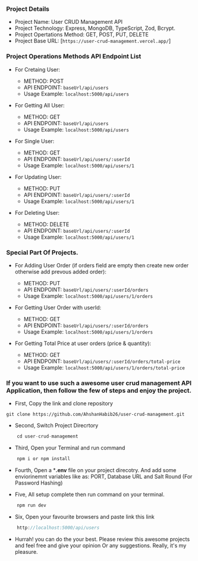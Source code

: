 ### Project Details
* Project Name: User CRUD Management API 
* Project Technology: Express, MongoDB, TypeScript, Zod, Bcrypt.
* Project Opertations Method: GET, POST, PUT, DELETE
* Project Base URL: [`https://user-crud-management.vercel.app/`]



### Project Operations Methods API Endpoint List
* For Cretaing User: 
    * METHOD: POST
    * API ENDPOINT: `baseUrl/api/users`
    * Usage Example: `localhost:5000/api/users`

* For Getting All User: 
    * METHOD: GET
    * API ENDPOINT: `baseUrl/api/users`
    * Usage Example: `localhost:5000/api/users`

* For Single User: 
    * METHOD: GET
    * API ENDPOINT:  `baseUrl/api/users/:userId`
    * Usage Example: `localhost:5000/api/users/1`

* For Updating User: 
    * METHOD: PUT
    * API ENDPOINT: `baseUrl/api/users/:userId`
    * Usage Example: `localhost:5000/api/users/1`


* For Deleting User: 
    * METHOD: DELETE
    * API ENDPOINT: `baseUrl/api/users/:userId`
    * Usage Example: `localhost:5000/api/users/1`


### Special Part Of Projects. 

* For Adding User Order (if orders field are empty then create new order otherwise add prevous added order): 
    * METHOD: PUT
    * API ENDPOINT: `baseUrl/api/users/:userId/orders`
    * Usage Example: `localhost:5000/api/users/1/orders`


* For Getting User Order with userId: 
    * METHOD: GET
    * API ENDPOINT: `baseUrl/api/users/:userId/orders`
    * Usage Example: `localhost:5000/api/users/1/orders`


* For Getting Total Price at user orders (price & quantity): 
    * METHOD: GET
    * API ENDPOINT: `baseUrl/api/users/:userId/orders/total-price`
    * Usage Example: `localhost:5000/api/users/1/orders/total-price`


### If you want to use such a awesome user crud management API Application, then follow the few of steps and enjoy the project. 

* First, Copy the link and clone repository
```javascipt
git clone https://github.com/AhshanHabib26/user-crud-management.git
```
* Second, Switch Project Direcrtory
```javascript
    cd user-crud-management
```
* Third, Open your Terminal and run command
```javascript
    npm i or npm install
```

* Fourth, Open a ***.env** file on your project direcotry. And add some enviorinemnt variables like as: PORT, Database URL and Salt Round (For Password Hashing)

* Five, All setup complete then run command on your terminal.
```javascript
    npm run dev
```
* Six, Open your favourite browsers and paste link this link
```javascript
    http://localhost:5000/api/users
```
* Hurrah! you can do the your best. Please review this awesome projects and feel free and give your opinion Or any suggestions. Really, it's my pleasure.


